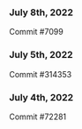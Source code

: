 ### July 8th, 2022

Commit #7099

### July 5th, 2022

Commit #314353


### July 4th, 2022

Commit #72281
